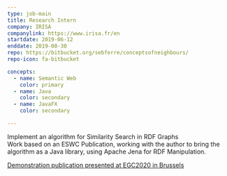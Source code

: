 ```yaml
---
type: job-main
title: Research Intern
company: IRISA
companylink: https://www.irisa.fr/en
startdate: 2019-06-12
enddate: 2019-08-30
repo: https://bitbucket.org/sebferre/conceptsofneighbours/
repo-icon: fa-bitbucket

concepts:
  - name: Semantic Web
    color: primary
  - name: Java
    color: secondary
  - name: JavaFX
    color: secondary

---
```

Implement an algorithm for Similarity Search in RDF Graphs <br>Work based on an ESWC
Publication, working with the author to bring the algorithm as a Java library, using Apache Jena
for RDF Manipulation.

[Demonstration publication presented at EGC2020 in Brussels](https://hal.inria.fr/hal-03156022/)